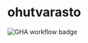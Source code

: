 # ohutvarasto

![GHA workflow badge](https://github.com/PlatinumFoxTail/ohutvarasto/.github/workflows/main.yml/badge.svg)
